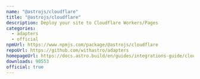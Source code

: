 ```yaml
---
name: "@astrojs/cloudflare"
title: "@astrojs/cloudflare"
description: Deploy your site to Cloudflare Workers/Pages
categories:
  - adapters
  - official
npmUrl: https://www.npmjs.com/package/@astrojs/cloudflare
repoUrl: https://github.com/withastro/adapters
homepageUrl: https://docs.astro.build/en/guides/integrations-guide/cloudflare/
downloads: 90553
official: true
---
```

